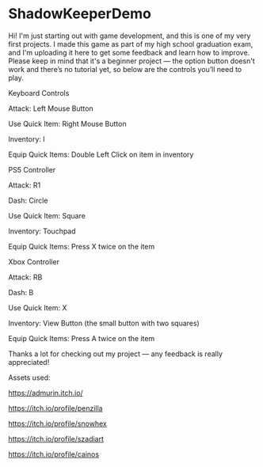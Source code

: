 # ShadowKeeperDemo
Hi! I'm just starting out with game development, and this is one of my very first projects. I made this game as part of my high school graduation exam, and I'm uploading it here to get some feedback and learn how to improve.
Please keep in mind that it's a beginner project — the option button doesn't work and there’s no tutorial yet, so below are the controls you’ll need to play.

Keyboard Controls

Attack: Left Mouse Button

Use Quick Item: Right Mouse Button

Inventory: I

Equip Quick Items: Double Left Click on item in inventory

PS5 Controller

Attack: R1

Dash: Circle

Use Quick Item: Square

Inventory: Touchpad

Equip Quick Items: Press X twice on the item

Xbox Controller

Attack: RB

Dash: B

Use Quick Item: X

Inventory: View Button (the small button with two squares)

Equip Quick Items: Press A twice on the item

Thanks a lot for checking out my project — any feedback is really appreciated!

Assets used:

https://admurin.itch.io/

https://itch.io/profile/penzilla

https://itch.io/profile/snowhex

https://itch.io/profile/szadiart

https://itch.io/profile/cainos
